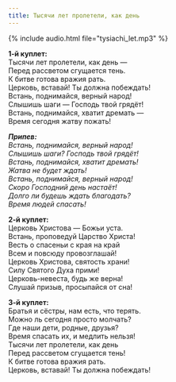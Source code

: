 ```yaml
---
title: Тысячи лет пролетели, как день
---
```

{% include audio.html file="tysiachi_let.mp3" %}

**1-й куплет:**  
Тысячи лет пролетели, как день —  
Перед рассветом сгущается тень.  
К битве готова вражия рать.  
Церковь, вставай! Ты должна побеждать!  
Встань, поднимайся, верный народ!  
Слышишь шаги — Господь твой грядёт!  
Встань, поднимайся, хватит дремать —  
Время сегодня жатву пожать!

_**Припев:**  
Встань, поднимайся, верный народ!  
Слышишь шаги? Господь твой грядёт!  
Встань, поднимайся, хватит дремать!  
Жатва не будет ждать!  
Встань, поднимайся, верный народ!  
Скоро Господний день настаёт!  
Долго ли будешь ждать благодать?  
Время людей спасать!_

**2-й куплет:**  
Церковь Христова — Божьи уста.  
Встань, проповедуй Царство Христа!  
Весть о спасеньи с края на край  
Всем и повсюду провозглашай!  
Церковь Христова, святость храни!  
Силу Святого Духа прими!  
Церковь-невеста, будь же верна!  
Слушай призыв, просыпайся от сна!

**3-й куплет:**  
Братья и сёстры, нам есть, что терять.  
Можно ль сегодня просто молчать?  
Где наши дети, родные, друзья?  
Время спасать их, и медлить нельзя!  
Тысячи лет пролетели, как день  
Перед рассветом сгущается тень!  
К битве готова вражия рать.  
Церковь, вставай! Ты должна побеждать!
